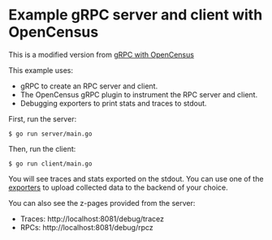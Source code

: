 # Example gRPC server and client with OpenCensus

This is a modified version from [gRPC with OpenCensus](https://github.com/census-instrumentation/opencensus-go/tree/master/examples/grpc)

This example uses:

* gRPC to create an RPC server and client.
* The OpenCensus gRPC plugin to instrument the RPC server and client.
* Debugging exporters to print stats and traces to stdout.

First, run the server:

```
$ go run server/main.go
```

Then, run the client:

```
$ go run client/main.go
```

You will see traces and stats exported on the stdout. You can use one of the
[exporters](https://godoc.org/go.opencensus.io/exporter)
to upload collected data to the backend of your choice.

You can also see the z-pages provided from the server:
* Traces: http://localhost:8081/debug/tracez
* RPCs: http://localhost:8081/debug/rpcz
